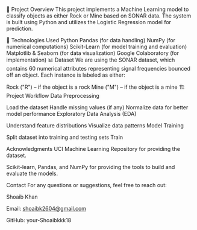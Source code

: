 📌 Project Overview
This project implements a Machine Learning model to classify objects as either Rock or Mine based on SONAR data. The system is built using Python and utilizes the Logistic Regression model for prediction.

🚀 Technologies Used
Python
Pandas (for data handling)
NumPy (for numerical computations)
Scikit-Learn (for model training and evaluation)
Matplotlib & Seaborn (for data visualization)
Google Colaboratory (for implementation)
📊 Dataset
We are using the SONAR dataset, which contains 60 numerical attributes representing signal frequencies bounced off an object. Each instance is labeled as either:

Rock ("R") – if the object is a rock
Mine ("M") – if the object is a mine
🏗️ Project Workflow
Data Preprocessing

Load the dataset
Handle missing values (if any)
Normalize data for better model performance
Exploratory Data Analysis (EDA)

Understand feature distributions
Visualize data patterns
Model Training

Split dataset into training and testing sets
Train

Acknowledgments
UCI Machine Learning Repository for providing the dataset.

Scikit-learn, Pandas, and NumPy for providing the tools to build and evaluate the models.

Contact
For any questions or suggestions, feel free to reach out:

Shoaib Khan

Email: shoaibk2604@gmail.com

GitHub: your-Shoaibkkk18
